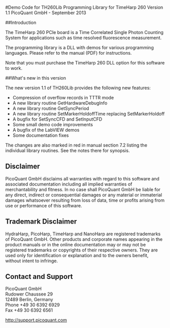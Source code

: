 #Demo Code for TH260Lib Programming Library for TimeHarp 260
Version 1.1
PicoQuant GmbH - September 2013



##Introduction

The TimeHarp 260 PCIe board is a Time Correlated Single Photon Counting System for applications such as time resolved fluorescence measurement.

The programming library is a DLL with demos for various programming languages. Please refer to the manual (PDF) for instructions.

Note that you must purchase the TimeHarp 260 DLL option for this software to work.


##What's new in this version

The new version 1.1 of TH260Lib provides the following new features:
  * Compression of overflow records in TTTR mode
  * A new library routine GetHardwareDebugInfo
  * A new library routine GetSyncPeriod
  * A new library routine SetMarkerHoldoffTime replacing SetMarkerHoldoff
  * A bugfix for SetSyncCFD and SetInputCFD
  * Some small demo code improvements
  * A bugfix of the LabVIEW demos
  * Some documentation fixes

The changes are also marked in red in manual section 7.2 listing the individual library routines. See the notes there for synopsis.


## Disclaimer

PicoQuant GmbH disclaims all warranties with regard to this software and associated documentation including all implied warranties of merchantability and fitness. In no case shall PicoQuant GmbH be liable for any direct, indirect or consequential damages or any material or immaterial damages whatsoever resulting from loss of data, time or profits arising from use or performance of this software.


## Trademark Disclaimer

HydraHarp, PicoHarp, TimeHarp and NanoHarp are registered trademarks of PicoQuant GmbH. Other products and corporate names appearing in the product manuals or in the online documentation may or may not be registered trademarks or copyrights of their respective owners. They are used only for identification or explanation and to the owners benefit, without intent to infringe.


## Contact and Support

  PicoQuant GmbH  
  Rudower Chaussee 29  
  12489 Berlin, Germany  
  Phone +49 30 6392 6929  
  Fax   +49 30 6392 6561  

http://support.picoquant.com
